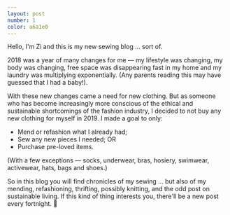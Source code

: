 ```yaml
---
layout: post
number: 1
color: a6a1e0
---
```

Hello, I'm Zi and this is my new sewing blog ... sort of.

2018 was a year of many changes for me — my lifestyle was changing, my body was changing, free space was disappearing fast in my home and my laundry was multiplying exponentially. (Any parents reading this may have guessed that I had a baby!).

With these new changes came a need for new clothing. But as someone who has become increasingly more conscious of the ethical and sustainable shortcomings of the fashion industry, I decided to not buy any new clothing for myself in 2019. I made a goal to only:

- Mend or refashion what I already had;
- Sew any new pieces I needed; OR
- Purchase pre-loved items.

(With a few exceptions — socks, underwear, bras, hosiery, swimwear, activewear, hats, bags and shoes.)

So in this blog you will find chronicles of my sewing ... but also of my mending, refashioning, thrifting, possibly knitting, and the odd post on sustainable living. If this kind of thing interests you, there'll be a new post every fortnight. 🙂